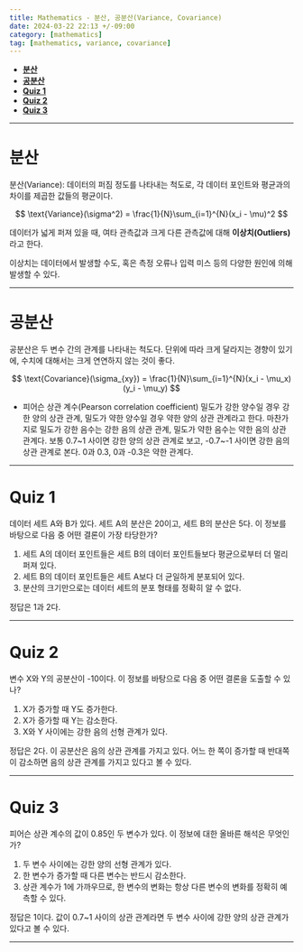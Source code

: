 ```yaml
---
title: Mathematics - 분산, 공분산(Variance, Covariance)
date: 2024-03-22 22:13 +/-09:00
category: [mathematics]
tag: [mathematics, variance, covariance]
---
```


- [**분산**](#분산)
- [**공분산**](#공분산)
- [**Quiz 1**](#quiz-1)
- [**Quiz 2**](#quiz-2)
- [**Quiz 3**](#quiz-3)

---

# **분산**

분산(Variance): 데이터의 퍼짐 정도를 나타내는 척도로, 각 데이터 포인트와 평균과의 차이를 제곱한 값들의 평균이다.

$$ \text{Variance}(\sigma^2) = \frac{1}{N}\sum_{i=1}^{N}(x_i - \mu)^2 $$

데이터가 넓게 퍼져 있을 때, 여타 관측값과 크게 다른 관측값에 대해 <b>이상치(Outliers)</b>라고 한다.

이상치는 데이터에서 발생할 수도, 혹은 측정 오류나 입력 미스 등의 다양한 원인에 의해 발생할 수 있다.

---

# **공분산**

공분산은 두 변수 간의 관계를 나타내는 척도다. 단위에 따라 크게 달라지는 경향이 있기에, 수치에 대해서는 크게 연연하지 않는 것이 좋다.

$$ \text{Covariance}(\sigma_{xy}) = \frac{1}{N}\sum_{i=1}^{N}(x_i - \mu_x)(y_i - \mu_y) $$

* 피어슨 상관 계수(Pearson correlation coefficient)
    밀도가 강한 양수일 경우 강한 양의 상관 관계, 밀도가 약한 양수일 경우 약한 양의 상관 관계라고 한다. 마찬가지로 밀도가 강한 음수는 강한 음의 상관 관계, 밀도가 약한 음수는 약한 음의 상관 관계다. 보통 0.7~1 사이면 강한 양의 상관 관계로 보고, -0.7~-1 사이면 강한 음의 상관 관계로 본다. 0과 0.3, 0과 -0.3은 약한 관계다.

---

# **Quiz 1**

데이터 세트 A와 B가 있다. 세트 A의 분산은 20이고, 세트 B의 분산은 5다. 이 정보를 바탕으로 다음 중 어떤 결론이 가장 타당한가?
1. 세트 A의 데이터 포인트들은 세트 B의 데이터 포인트들보다 평균으로부터 더 멀리 퍼져 있다.
2. 세트 B의 데이터 포인트들은 세트 A보다 더 균일하게 분포되어 있다.
3. 분산의 크기만으로는 데이터 세트의 분포 형태를 정확히 알 수 없다.

정답은 1과 2다.

---

# **Quiz 2**

변수 X와 Y의 공분산이 -10이다. 이 정보를 바탕으로 다음 중 어떤 결론을 도출할 수 있나?

1. X가 증가할 때 Y도 증가한다.
2. X가 증가할 때 Y는 감소한다.
3. X와 Y 사이에는 강한 음의 선형 관계가 있다.

정답은 2다.
이 공분산은 음의 상관 관계를 가지고 있다. 어느 한 쪽이 증가할 때 반대쪽이 감소하면 음의 상관 관계를 가지고 있다고 볼 수 있다.

---

# **Quiz 3**

피어슨 상관 계수의 값이 0.85인 두 변수가 있다. 이 정보에 대한 올바른 해석은 무엇인가?

1. 두 변수 사이에는 강한 양의 선형 관계가 있다.
2. 한 변수가 증가할 때 다른 변수는 반드시 감소한다.
3. 상관 계수가 1에 가까우므로, 한 변수의 변화는 항상 다른 변수의 변화를 정확히 예측할 수 있다.

정답은 1이다.
값이 0.7~1 사이의 상관 관계라면 두 변수 사이에 강한 양의 상관 관계가 있다고 볼 수 있다.

---
